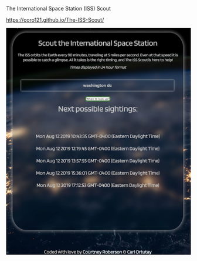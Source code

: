The International Space Station (ISS) Scout

https://coro121.github.io/The-ISS-Scout/

![ISS Screenshot](2019-08-11-22-41-34.png)
